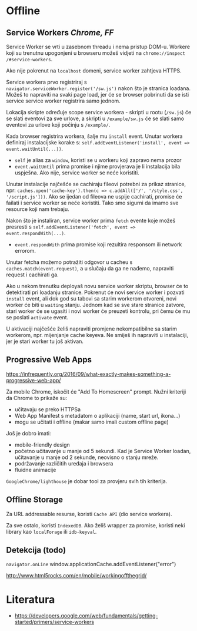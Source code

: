 # Offline

## Service Workers _Chrome, FF_

Service Worker se vrti u zasebnom threadu i nema pristup DOM-u. Workere koji su trenutnu upogonjeni u browseru možeš vidjeti na `chrome://inspect /#service-workers`.

Ako nije pokrenut na `localhost` domeni, service worker zahtjeva HTTPS.

Service workera prvo registriraj s `navigator.serviceWorker.register('/sw.js')` nakon što je stranica loadana. Možeš to napraviti na svaki page load, jer će se browser pobrinuti da se isti service service worker registrira samo jednom.

Lokacija skripte određuje scope service workera - skripti u rootu (`/sw.js`) će se slati eventovi za sve urlove, a skripti u `/example/sw.js` će se slati samo eventovi za urlove koji počinju s `/example/`.

Kada browser registrira workera, šalje mu `install` event. Unutar workera definiraj instalacijske korake s:
`self.addEventListener('install', event => event.waitUntil(...))`.
* `self` je alias za `window`, koristi se u workeru koji zapravo nema prozor
* `event.waitUntil` prima promise i njime provjerava je li instalacija bila uspješna. Ako nije, service worker se neće koristiti.

Unutar instalacije najčešće se cachiraju fileovi potrebni za prikaz stranice, npr: `caches.open('cache-key').then(c => c.addAll(['/', '/style.css', '/script.js']))`. Ako se ijedan od fileova ne uspije cachirati, promise će failati i service worker se neće koristiti. Tako smo sigurni da imamo sve resource koji nam trebaju.

Nakon što je instaliran, service worker prima `fetch` evente koje možeš presresti s `self.addEventListener('fetch', event => event.respondWith(...)`.
* `event.respondWith` prima promise koji rezultira responsom ili network errorom.

Unutar fetcha možemo potražiti odgovor u cacheu s `caches.match(event.request)`, a u slučaju da ga ne nađemo, napraviti request i cachirati ga.

Ako u nekom trenutku deployaš novu service worker skriptu, browser će to detektirati pri loadanju stranice. Pokrenut će novi service worker i pozvati `install` event, ali dok god su tabovi sa starim workerom otvoreni, novi worker će biti u `waiting` stanju. Jednom kad se sve stare stranice zatvore, stari worker će se ugasiti i novi worker će preuzeti kontrolu, pri čemu će mu se poslati `activate` event.

U aktivaciji najčešće želiš napraviti promjene nekompatibilne sa starim workerom, npr. mijenjanje cache keyeva. Ne smiješ ih napraviti u instalaciji, jer je stari worker tu još aktivan.

## Progressive Web Apps

https://infrequently.org/2016/09/what-exactly-makes-something-a-progressive-web-app/

Za mobile Chrome, iskočit će "Add To Homescreen" prompt. Nužni kriteriji da Chrome to prikaže su:
* učitavaju se preko HTTPSa
* Web App Manifest s metadatom o aplikaciji (name, start url, ikona...)
* mogu se učitati i offline (makar samo imali custom offline page)

Još je dobro imati:
* mobile-friendly design
* početno učitavanje u manje od 5 sekundi. Kad je Service Worker loadan, učitavanje u manje od 2 sekunde, neovisno o stanju mreže.
* podržavanje različitih uređaja i browsera
* fluidne animacije

`GoogleChrome/lighthouse` je dobar tool za provjeru svih tih kriterija.

## Offline Storage

Za URL addressable resurse, koristi `Cache API` (dio service workera).

Za sve ostalo, koristi `IndexedDB`. Ako želiš wrapper za promise, koristi neki library kao `localForage` ili `idb-keyval`.

## Detekcija (todo)

`navigator.onLine`
window.applicationCache.addEventListener("error")

http://www.html5rocks.com/en/mobile/workingoffthegrid/


# Literatura

* https://developers.google.com/web/fundamentals/getting-started/primers/service-workers
